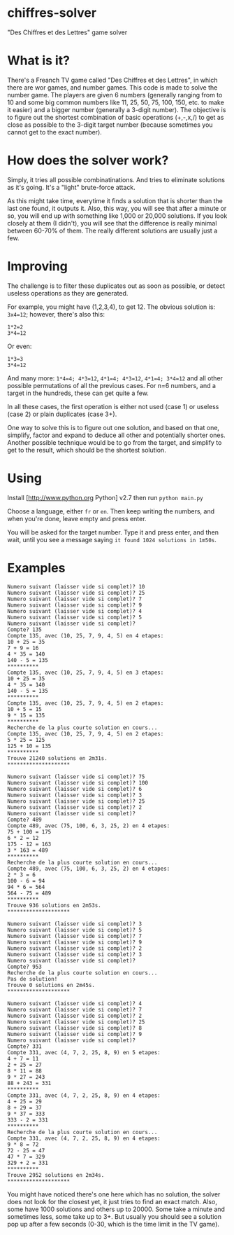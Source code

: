 chiffres-solver
===============

"Des Chiffres et des Lettres" game solver

What is it?
===========

There's a Freanch TV game called  "Des Chiffres et des Lettres", in which there are wor games, and number games.
This code is made to solve the number game. The players are given 6 numbers
(generally ranging from to 10 and some big common numbers like 11, 25, 50, 75, 100, 150, etc. to make it easier)
and a bigger number (generally a 3-digit number). The objective is to figure out the shortest combination
of basic operations (+,-,x,/) to get as close as possible to the 3-digit target number (because sometimes you cannot
get to the exact number).

How does the solver work?
=========================

Simply, it tries all possible combinatinations. And tries to eliminate solutions as it's going. It's a "light" brute-force attack.

As this might take time, everytime it finds a solution that is shorter than the last one found, it outputs it.
Also, this way, you will see that after a minute or so, you will end up with something like 1,000 or 20,000 solutions.
If you look closely at them (I didn't), you will see that the difference is really minimal between 60-70% of them.
The really different solutions are usually just a few.

Improving
=========

The challenge is to filter these duplicates out as soon as possible, or detect useless operations as they are generated.

For example, you might have (1,2,3,4), to get 12. The obvious solution is: `3x4=12`; however, there's also this:

    1*2=2
    3*4=12

Or even:

    1*3=3
    3*4=12

And many more: `1*4=4; 4*3=12`, `4*1=4; 4*3=12`, `4*1=4; 3*4=12` and all other possible permutations of all the previous cases.
For n=6 numbers, and a target in the hundreds, these can get quite a few.

In all these cases, the first operation is either not used (case 1) or useless (case 2) or plain duplicates (case 3+).

One way to solve this is to figure out one solution, and based on that one, simplify, factor and expand to deduce all other and potentially shorter ones.
Another possible technique would be to go from the target, and simplify to get to the result, which should be the shortest solution.

Using
=====

Install [http://www.python.org Python] v2.7 then run `python main.py`

Choose a language, either `fr` or `en`. Then keep writing the numbers, and when you're done, leave empty and press enter.

You will be asked for the target number. Type it and press enter, and then wait, until you see a message saying
`it found 1024 solutions in 1m50s`.

Examples
========

    Numero suivant (laisser vide si complet)? 10
    Numero suivant (laisser vide si complet)? 25
    Numero suivant (laisser vide si complet)? 7
    Numero suivant (laisser vide si complet)? 9
    Numero suivant (laisser vide si complet)? 4
    Numero suivant (laisser vide si complet)? 5
    Numero suivant (laisser vide si complet)?
    Compte? 135
    Compte 135, avec (10, 25, 7, 9, 4, 5) en 4 etapes:
    10 + 25 = 35
    7 + 9 = 16
    4 * 35 = 140
    140 - 5 = 135
    **********
    Compte 135, avec (10, 25, 7, 9, 4, 5) en 3 etapes:
    10 + 25 = 35
    4 * 35 = 140
    140 - 5 = 135
    **********
    Compte 135, avec (10, 25, 7, 9, 4, 5) en 2 etapes:
    10 + 5 = 15
    9 * 15 = 135
    **********
    Recherche de la plus courte solution en cours...
    Compte 135, avec (10, 25, 7, 9, 4, 5) en 2 etapes:
    5 * 25 = 125
    125 + 10 = 135
    **********
    Trouve 21240 solutions en 2m31s.
    ********************

    Numero suivant (laisser vide si complet)? 75
    Numero suivant (laisser vide si complet)? 100
    Numero suivant (laisser vide si complet)? 6
    Numero suivant (laisser vide si complet)? 3
    Numero suivant (laisser vide si complet)? 25
    Numero suivant (laisser vide si complet)? 2
    Numero suivant (laisser vide si complet)?
    Compte? 489
    Compte 489, avec (75, 100, 6, 3, 25, 2) en 4 etapes:
    75 + 100 = 175
    6 * 2 = 12
    175 - 12 = 163
    3 * 163 = 489
    **********
    Recherche de la plus courte solution en cours...
    Compte 489, avec (75, 100, 6, 3, 25, 2) en 4 etapes:
    2 * 3 = 6
    100 - 6 = 94
    94 * 6 = 564
    564 - 75 = 489
    **********
    Trouve 936 solutions en 2m53s.
    ********************

    Numero suivant (laisser vide si complet)? 3
    Numero suivant (laisser vide si complet)? 5
    Numero suivant (laisser vide si complet)? 7
    Numero suivant (laisser vide si complet)? 9
    Numero suivant (laisser vide si complet)? 2
    Numero suivant (laisser vide si complet)? 3
    Numero suivant (laisser vide si complet)?
    Compte? 953
    Recherche de la plus courte solution en cours...
    Pas de solution!
    Trouve 0 solutions en 2m45s.
    ********************

    Numero suivant (laisser vide si complet)? 4
    Numero suivant (laisser vide si complet)? 7
    Numero suivant (laisser vide si complet)? 2
    Numero suivant (laisser vide si complet)? 25
    Numero suivant (laisser vide si complet)? 8
    Numero suivant (laisser vide si complet)? 9
    Numero suivant (laisser vide si complet)?
    Compte? 331
    Compte 331, avec (4, 7, 2, 25, 8, 9) en 5 etapes:
    4 + 7 = 11
    2 + 25 = 27
    8 * 11 = 88
    9 * 27 = 243
    88 + 243 = 331
    **********
    Compte 331, avec (4, 7, 2, 25, 8, 9) en 4 etapes:
    4 + 25 = 29
    8 + 29 = 37
    9 * 37 = 333
    333 - 2 = 331
    **********
    Recherche de la plus courte solution en cours...
    Compte 331, avec (4, 7, 2, 25, 8, 9) en 4 etapes:
    9 * 8 = 72
    72 - 25 = 47
    47 * 7 = 329
    329 + 2 = 331
    **********
    Trouve 2952 solutions en 2m34s.
    ********************

You might have noticed there's one here which has no solution, the solver does not look for the closest yet,
it just tries to find an exact match. Also, some have 1000 solutions and others up to 20000. Some take a minute
and sometimes less, some take up to 3+. But usually you should see a solution pop up after a few seconds
(0-30, which is the time limit in the TV game).